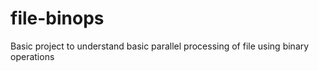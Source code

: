 # file-binops
Basic project to understand basic parallel processing of file using binary operations
